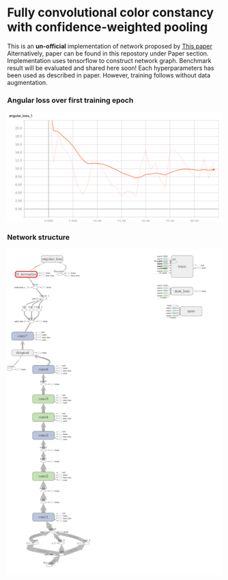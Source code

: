 # Fully convolutional color constancy with confidence-weighted pooling

This is an **un-official** implementation of network proposed by [This paper](http://openaccess.thecvf.com/content_cvpr_2017/papers/Hu_FC4_Fully_Convolutional_CVPR_2017_paper.pdf)
Alternatively, paper can be found in this repostory under Paper section.
Implementation uses tensorflow to construct network graph. Benchmark result will be evaluated and shared here soon!
Each hyperparameters has been used as described in paper. However, training follows without data augmentation.

### Angular loss over first training epoch
![angular_loss][angular_loss]

### Network structure
![network_struct][network_struct]

[angular_loss]: angular_loss.png
[network_struct]: graph.png
